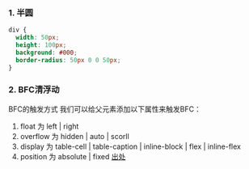 ### 1. 半圆
```css
div {
  width: 50px;
  height: 100px;
  background: #000;
  border-radius: 50px 0 0 50px;
}
```
### 2. BFC清浮动
BFC的触发方式
我们可以给父元素添加以下属性来触发BFC：
1. float 为 left | right
2. overflow 为 hidden | auto | scorll
3. display 为 table-cell | table-caption | inline-block | flex | inline-flex
4. position 为 absolute | fixed
[出处](https://www.jianshu.com/p/09bd5873bed4)

